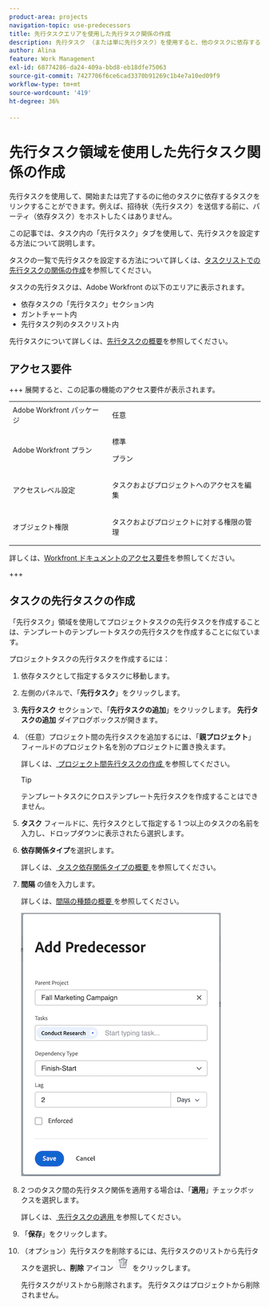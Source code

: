 ```yaml
---
product-area: projects
navigation-topic: use-predecessors
title: 先行タスクエリアを使用した先行タスク関係の作成
description: 先行タスク （または単に先行タスク）を使用すると、他のタスクに依存するタスクを開始または完了するようにリンクできます。
author: Alina
feature: Work Management
exl-id: 68774286-da24-409a-bbd8-eb18dfe75063
source-git-commit: 7427706f6ce6cad3370b91269c1b4e7a10ed09f9
workflow-type: tm+mt
source-wordcount: '419'
ht-degree: 36%

---
```


# 先行タスク領域を使用した先行タスク関係の作成

<!-- Audited: 5/2025 -->

先行タスクを使用して、開始または完了するのに他のタスクに依存するタスクをリンクすることができます。例えば、招待状（先行タスク）を送信する前に、パーティ（依存タスク）をホストしたくはありません。

この記事では、タスク内の「先行タスク」タブを使用して、先行タスクを設定する方法について説明します。

タスクの一覧で先行タスクを設定する方法について詳しくは、[タスクリストでの先行タスクの関係の作成](../../../manage-work/tasks/use-prdcssrs/create-predecessors-on-task-list.md)を参照してください。

タスクの先行タスクは、Adobe Workfront の以下のエリアに表示されます。

* 依存タスクの「先行タスク」セクション内
* ガントチャート内
* 先行タスク列のタスクリスト内

先行タスクについて詳しくは、[先行タスクの概要](../../../manage-work/tasks/use-prdcssrs/predecessors-overview.md)を参照してください。

## アクセス要件

+++ 展開すると、この記事の機能のアクセス要件が表示されます。

<table style="table-layout:auto"> 
 <col> 
 <col> 
 <tbody> 
  <tr> 
   <td role="rowheader">Adobe Workfront パッケージ</td> 
   <td> <p>任意</p> </td> 
  </tr> 
  <tr> 
   <td role="rowheader">Adobe Workfront プラン</td> 
   <td><p>標準</p> 
   <p>プラン</p> </td> 
  </tr> 
  <tr> 
   <td role="rowheader">アクセスレベル設定</td> 
   <td> <p>タスクおよびプロジェクトへのアクセスを編集</p> </td> 
  </tr> 
  <tr> 
   <td role="rowheader">オブジェクト権限</td> 
   <td> <p>タスクおよびプロジェクトに対する権限の管理</p></td> 
  </tr> 
 </tbody> 
</table>

詳しくは、[Workfront ドキュメントのアクセス要件](/help/quicksilver/administration-and-setup/add-users/access-levels-and-object-permissions/access-level-requirements-in-documentation.md)を参照してください。

+++

## タスクの先行タスクの作成

「先行タスク」領域を使用してプロジェクトタスクの先行タスクを作成することは、テンプレートのテンプレートタスクの先行タスクを作成することに似ています。

プロジェクトタスクの先行タスクを作成するには：

1. 依存タスクとして指定するタスクに移動します。

1. 左側のパネルで、「**先行タスク**」をクリックします。

1. **先行タスク** セクションで、「**先行タスクの追加**」をクリックします。 **先行タスクの追加** ダイアログボックスが開きます。

1. （任意）プロジェクト間の先行タスクを追加するには、「**親プロジェクト**」フィールドのプロジェクト名を別のプロジェクトに置き換えます。

   詳しくは、[ プロジェクト間先行タスクの作成 ](../../../manage-work/tasks/use-prdcssrs/cross-project-predecessors.md) を参照してください。

   >[!TIP]
   >
   >テンプレートタスクにクロステンプレート先行タスクを作成することはできません。


1. **タスク** フィールドに、先行タスクとして指定する 1 つ以上のタスクの名前を入力し、ドロップダウンに表示されたら選択します。

1. **依存関係タイプ**&#x200B;を選択します。

   詳しくは、[ タスク依存関係タイプの概要 ](../../../manage-work/tasks/use-prdcssrs/task-dependency-types.md) を参照してください。

1. **間隔** の値を入力します。

   詳しくは、&#x200B;[ 間隔の種類の概要 ](../../../manage-work/tasks/use-prdcssrs/lag-types.md) を参照してください。

   ![ 先行タスクの追加ダイアログボックス ](assets/add-predecessor-dialog-box.png)

1. 2 つのタスク間の先行タスク関係を適用する場合は、「**適用**」チェックボックスを選択します。

   詳しくは、[ 先行タスクの適用 ](../../../manage-work/tasks/use-prdcssrs/enforced-predecessors.md) を参照してください。

1. 「**保存**」をクリックします。

1. （オプション）先行タスクを削除するには、先行タスクのリストから先行タスクを選択し、**削除** アイコン ![ 削除アイコン ](assets/remove-or-delete-icon.png) をクリックします。

   先行タスクがリストから削除されます。 先行タスクはプロジェクトから削除されません。

